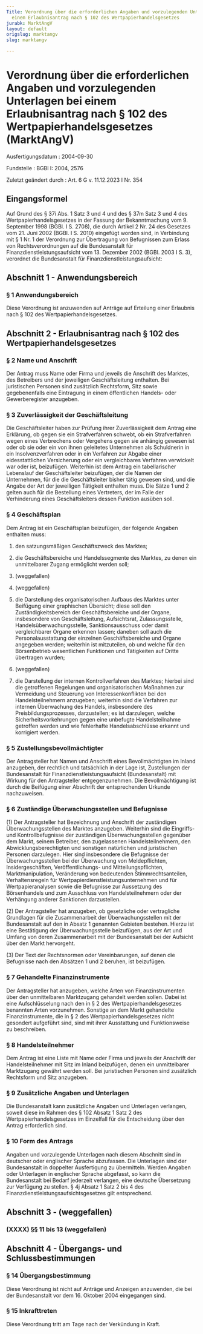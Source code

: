 ```yaml
---
Title: Verordnung über die erforderlichen Angaben und vorzulegenden Unterlagen bei
  einem Erlaubnisantrag nach § 102 des Wertpapierhandelsgesetzes
jurabk: MarktAngV
layout: default
origslug: marktangv
slug: marktangv

---
```


# Verordnung über die erforderlichen Angaben und vorzulegenden Unterlagen bei einem Erlaubnisantrag nach § 102 des Wertpapierhandelsgesetzes (MarktAngV)

Ausfertigungsdatum
:   2004-09-30

Fundstelle
:   BGBl I: 2004, 2576

Zuletzt geändert durch
:   Art. 6 G v. 11.12.2023 I Nr. 354


## Eingangsformel

Auf Grund des § 37i Abs. 1 Satz 3 und 4 und des § 37m Satz 3 und 4 des Wertpapierhandelsgesetzes in der Fassung der Bekanntmachung vom 9. September 1998 (BGBl. I S. 2708), die durch Artikel 2 Nr. 24 des Gesetzes vom 21. Juni 2002 (BGBl. I S. 2010) eingefügt worden sind, in Verbindung mit § 1 Nr. 1 der Verordnung zur Übertragung von Befugnissen zum Erlass von Rechtsverordnungen auf die Bundesanstalt für Finanzdienstleistungsaufsicht vom 13. Dezember 2002 (BGBl. 2003 I S. 3), verordnet die Bundesanstalt für Finanzdienstleistungsaufsicht:


## Abschnitt 1 - Anwendungsbereich



### § 1 Anwendungsbereich

Diese Verordnung ist anzuwenden auf Anträge auf Erteilung einer Erlaubnis nach § 102 des Wertpapierhandelsgesetzes.


## Abschnitt 2 - Erlaubnisantrag nach § 102 des Wertpapierhandelsgesetzes



### § 2 Name und Anschrift

Der Antrag muss Name oder Firma und jeweils die Anschrift des Marktes, des Betreibers und der jeweiligen Geschäftsleitung enthalten. Bei juristischen Personen sind zusätzlich Rechtsform, Sitz sowie gegebenenfalls eine Eintragung in einem öffentlichen Handels- oder Gewerberegister anzugeben.


### § 3 Zuverlässigkeit der Geschäftsleitung

Die Geschäftsleiter haben zur Prüfung ihrer Zuverlässigkeit dem Antrag eine Erklärung, ob gegen sie ein Strafverfahren schwebt, ob ein Strafverfahren wegen eines Verbrechens oder Vergehens gegen sie anhängig gewesen ist oder ob sie oder ein von ihnen geleitetes Unternehmen als Schuldnerin in ein Insolvenzverfahren oder in ein Verfahren zur Abgabe einer eidesstattlichen Versicherung oder ein vergleichbares Verfahren verwickelt war oder ist, beizufügen. Weiterhin ist dem Antrag ein tabellarischer Lebenslauf der Geschäftsleiter beizufügen, der die Namen der Unternehmen, für die die Geschäftsleiter bisher tätig gewesen sind, und die Angabe der Art der jeweiligen Tätigkeit enthalten muss. Die Sätze 1 und 2 gelten auch für die Bestellung eines Vertreters, der im Falle der Verhinderung eines Geschäftsleiters dessen Funktion ausüben soll.


### § 4 Geschäftsplan

Dem Antrag ist ein Geschäftsplan beizufügen, der folgende Angaben enthalten muss:

1.  den satzungsmäßigen Geschäftszweck des Marktes;


2.  die Geschäftsbereiche und Handelssegmente des Marktes, zu denen ein unmittelbarer Zugang ermöglicht werden soll;


3.  (weggefallen)


4.  (weggefallen)


5.  die Darstellung des organisatorischen Aufbaus des Marktes unter Beifügung einer graphischen Übersicht; diese soll den Zuständigkeitsbereich der Geschäftsbereiche und der Organe, insbesondere von Geschäftsleitung, Aufsichtsrat, Zulassungsstelle, Handelsüberwachungsstelle, Sanktionsausschuss oder damit vergleichbarer Organe erkennen lassen; daneben soll auch die Personalausstattung der einzelnen Geschäftsbereiche und Organe angegeben werden; weiterhin ist mitzuteilen, ob und welche für den Börsenbetrieb wesentlichen Funktionen und Tätigkeiten auf Dritte übertragen wurden;


6.  (weggefallen)


7.  die Darstellung der internen Kontrollverfahren des Marktes; hierbei sind die getroffenen Regelungen und organisatorischen Maßnahmen zur Vermeidung und Steuerung von Interessenkonflikten bei den Handelsteilnehmern anzugeben; weiterhin sind die Verfahren zur internen Überwachung des Handels, insbesondere des Preisbildungsprozesses, darzustellen; es ist darzulegen, welche Sicherheitsvorkehrungen gegen eine unbefugte Handelsteilnahme getroffen werden und wie fehlerhafte Handelsabschlüsse erkannt und korrigiert werden.





### § 5 Zustellungsbevollmächtigter

Der Antragsteller hat Namen und Anschrift eines Bevollmächtigten im Inland anzugeben, der rechtlich und tatsächlich in der Lage ist, Zustellungen der Bundesanstalt für Finanzdienstleistungsaufsicht (Bundesanstalt) mit Wirkung für den Antragsteller entgegenzunehmen. Die Bevollmächtigung ist durch die Beifügung einer Abschrift der entsprechenden Urkunde nachzuweisen.


### § 6 Zuständige Überwachungsstellen und Befugnisse

(1) Der Antragsteller hat Bezeichnung und Anschrift der zuständigen Überwachungsstellen des Marktes anzugeben. Weiterhin sind die Eingriffs- und Kontrollbefugnisse der zuständigen Überwachungsstellen gegenüber dem Markt, seinem Betreiber, den zugelassenen Handelsteilnehmern, den Abwicklungsberechtigten und sonstigen natürlichen und juristischen Personen darzulegen. Hier sind insbesondere die Befugnisse der Überwachungsstellen bei der Überwachung von Meldepflichten, Insidergeschäften, Veröffentlichungs- und Mitteilungspflichten, Marktmanipulation, Veränderung von bedeutenden Stimmrechtsanteilen, Verhaltensregeln für Wertpapierdienstleistungsunternehmen und für Wertpapieranalysen sowie die Befugnisse zur Aussetzung des Börsenhandels und zum Ausschluss von Handelsteilnehmern oder der Verhängung anderer Sanktionen darzustellen.

(2) Der Antragsteller hat anzugeben, ob gesetzliche oder vertragliche Grundlagen für die Zusammenarbeit der Überwachungsstellen mit der Bundesanstalt auf den in Absatz 1 genannten Gebieten bestehen. Hierzu ist eine Bestätigung der Überwachungsstelle beizufügen, aus der Art und Umfang von deren Zusammenarbeit mit der Bundesanstalt bei der Aufsicht über den Markt hervorgeht.

(3) Der Text der Rechtsnormen oder Vereinbarungen, auf denen die Befugnisse nach den Absätzen 1 und 2 beruhen, ist beizufügen.


### § 7 Gehandelte Finanzinstrumente

Der Antragsteller hat anzugeben, welche Arten von Finanzinstrumenten über den unmittelbaren Marktzugang gehandelt werden sollen. Dabei ist eine Aufschlüsselung nach den in § 2 des Wertpapierhandelsgesetzes benannten Arten vorzunehmen. Sonstige an dem Markt gehandelte Finanzinstrumente, die in § 2 des Wertpapierhandelsgesetzes nicht gesondert aufgeführt sind, sind mit ihrer Ausstattung und Funktionsweise zu beschreiben.


### § 8 Handelsteilnehmer

Dem Antrag ist eine Liste mit Name oder Firma und jeweils der Anschrift der Handelsteilnehmer mit Sitz im Inland beizufügen, denen ein unmittelbarer Marktzugang gewährt werden soll. Bei juristischen Personen sind zusätzlich Rechtsform und Sitz anzugeben.


### § 9 Zusätzliche Angaben und Unterlagen

Die Bundesanstalt kann zusätzliche Angaben und Unterlagen verlangen, soweit diese im Rahmen des § 102 Absatz 1 Satz 2 des Wertpapierhandelsgesetzes im Einzelfall für die Entscheidung über den Antrag erforderlich sind.


### § 10 Form des Antrags

Angaben und vorzulegende Unterlagen nach diesem Abschnitt sind in deutscher oder englischer Sprache abzufassen. Die Unterlagen sind der Bundesanstalt in doppelter Ausfertigung zu übermitteln. Werden Angaben oder Unterlagen in englischer Sprache abgefasst, so kann die Bundesanstalt bei Bedarf jederzeit verlangen, eine deutsche Übersetzung zur Verfügung zu stellen. § 4j Absatz 1 Satz 2 bis 4 des Finanzdienstleistungsaufsichtsgesetzes gilt entsprechend.


## Abschnitt 3 - (weggefallen)



### (XXXX) §§ 11 bis 13 (weggefallen)



## Abschnitt 4 - Übergangs- und Schlussbestimmungen



### § 14 Übergangsbestimmung

Diese Verordnung ist nicht auf Anträge und Anzeigen anzuwenden, die bei der Bundesanstalt vor dem 16. Oktober 2004 eingegangen sind.


### § 15 Inkrafttreten

Diese Verordnung tritt am Tage nach der Verkündung in Kraft.

